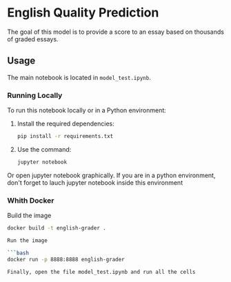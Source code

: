 # English Quality Prediction

The goal of this model is to provide a score to an essay based on thousands of graded essays.

## Usage

The main notebook is located in `model_test.ipynb`.

### Running Locally

To run this notebook locally or in a Python environment:

1. Install the required dependencies:
   
   ```bash
   pip install -r requirements.txt

2. Use the command:

   ```bash
   jupyter notebook

Or open jupyter notebook graphically.
If you are in a python environment, don't forget to lauch jupyter notebook inside this environment


### Whith Docker

Build the image

   ```bash
   docker build -t english-grader .

Run the image

   ```bash
   docker run -p 8888:8888 english-grader

Finally, open the file model_test.ipynb and run all the cells
